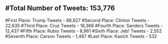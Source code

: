 #Total Number of Tweets: 153,776 
---
#First Place: Trump Tweets - 88,827
#Second Place: Clinton Tweets - 22,635
#Third Place: Cruz Tweets - 16,366
#Fourth Place: Sanders Tweets - 12,437
#Fifth Place: Rubio Tweets - 8,961
#Sixth Place: Jeb! Tweets - 2,552
#Seventh Place: Carson Tweets - 1,467
#Last Place: Kasich Tweets - 532
